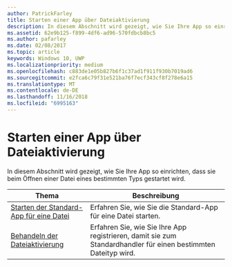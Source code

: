 ```yaml
---
author: PatrickFarley
title: Starten einer App über Dateiaktivierung
description: In diesem Abschnitt wird gezeigt, wie Sie Ihre App so einrichten, dass sie beim Öffnen einer Datei eines bestimmten Typs gestartet wird.
ms.assetid: 62e9b125-f899-4df6-ad96-570fdbcb8bc5
ms.author: pafarley
ms.date: 02/08/2017
ms.topic: article
keywords: Windows 10, UWP
ms.localizationpriority: medium
ms.openlocfilehash: c883de1e05b827b6f1c37ad1f911f930b7019ad6
ms.sourcegitcommit: e2fca6c79f31e521ba76f7ecf343cf8f278e6a15
ms.translationtype: MT
ms.contentlocale: de-DE
ms.lasthandoff: 11/16/2018
ms.locfileid: "6995163"
---
```

# <a name="launch-an-app-through-file-activation"></a>Starten einer App über Dateiaktivierung

In diesem Abschnitt wird gezeigt, wie Sie Ihre App so einrichten, dass sie beim Öffnen einer Datei eines bestimmten Typs gestartet wird.

| Thema | Beschreibung |
|-------|-------------|
| [Starten der Standard-App für eine Datei](launch-the-default-app-for-a-file.md) | Erfahren Sie, wie Sie die Standard-App für eine Datei starten. |
| [Behandeln der Dateiaktivierung](handle-file-activation.md) | Erfahren Sie, wie Sie Ihre App registrieren, damit sie zum Standardhandler für einen bestimmten Dateityp wird. |